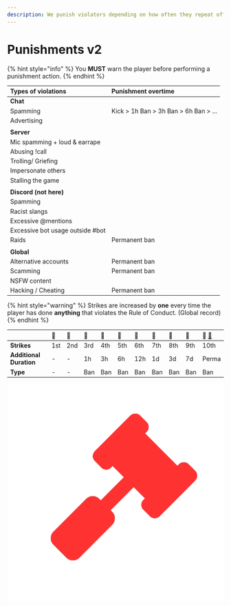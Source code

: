 ```yaml
---
description: We punish violators depending on how often they repeat offenses.
---
```


# Punishments v2

{% hint style="info" %}
You **MUST** warn the player before performing a punishment action.
{% endhint %}

| Types of violations | Punishment overtime |
| :--- | :--- |
| **Chat** |  |
| Spamming | Kick &gt; 1h Ban &gt; 3h Ban &gt; 6h Ban &gt; ... |
| Advertising |  |
|  |  |
| **Server** |  |
| Mic spamming + loud & earrape |  |
| Abusing !call |  |
| Trolling/ Griefing |  |
| Impersonate others |  |
| Stalling the game |  |
|  |  |
| **Discord \(not here\)** |  |
| Spamming |  |
| Racist slangs |  |
| Excessive @mentions |  |
| Excessive bot usage outside \#bot |  |
| Raids | Permanent ban |
|  |  |
| **Global** |  |
| Alternative accounts | Permanent ban |
| Scamming | Permanent ban |
| NSFW content |  |
| Hacking / Cheating | Permanent ban |

{% hint style="warning" %}
Strikes are increased by **one** every time the player has done **anything** that violates the Rule of Conduct. \(Global record\)
{% endhint %}

|  | 🔨 | 🔨 | 🔨 | 🔨 | 🔨 | 🔨 | 🔨 | 🔨 | 🔨 | 🔨 [🚫](https://emojikeyboard.org/copy/Prohibited_Emoji_%F0%9F%9A%AB) |
| :--- | :--- | :--- | :--- | :--- | :--- | :--- | :--- | :--- | :--- | :--- |
| **Strikes** | 1st | 2nd | 3rd | 4th | 5th | 6th | 7th | 8th | 9th | 10th |
| **Additional Duration** | - | - | 1h | 3h | 6h | 12h | 1d | 3d | 7d | Perma |
| **Type** | - | - | Ban | Ban | Ban | Ban | Ban | Ban | Ban | Ban |

![](../.gitbook/assets/ban-2.png)

